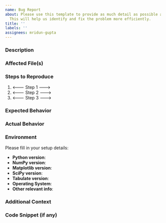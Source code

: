 ```yaml
---
name: Bug Report
about: Please use this template to provide as much detail as possible about the issue.
  This will help us identify and fix the problem more efficiently.
title: ''
labels: ''
assignees: mridun-gupta
---
```

<!--- Replace all sections marked with comment tags with your own information, and remove the comment tags when submitting. This helps us fix things faster! --->

### Description
<!--- Describe the problem clearly. What were you trying to do? What went wrong? What did you expect to happen instead? --->

### Affected File(s)
<!--- List the files where the bug occurs. E.g., `crank_nicolson_heat_equation.py`, `solver.py` --->

### Steps to Reproduce
<!--- Provide step-by-step instructions to reproduce the bug. Be specific. --->
1. <--- Step 1 --->
2. <--- Step 2 --->
3. <--- Step 3 --->

### Expected Behavior
<!--- What should have happened if the bug didn’t exist? --->

### Actual Behavior
<!--- What actually happened when you ran the code? Any errors, incorrect output, etc.? --->

### Environment  
Please fill in your setup details:

- **Python version**: <!--- e.g., 3.10.6 --->
- **NumPy version**: <!--- e.g., 1.24.3 --->
- **Matplotlib version**: <!--- e.g., 3.7.1 --->
- **SciPy version**: <!--- e.g., 1.10.1 --->
- **Tabulate version**: <!--- e.g., 0.9.0 --->
- **Operating System**: <!--- e.g., Ubuntu 22.04 / Windows 11 --->
- **Other relevant info**: <!--- e.g., using Anaconda, Apple Silicon, etc. --->

### Additional Context  
<!--- Include anything else that might help — screenshots, error messages, etc. --->

### Code Snippet (if any)  
<!--- Paste a **minimal** code snippet that reproduces the issue. Make it as short and self-contained as possible. --->

<!--- 🚀 Thanks for helping us squash bugs and improve the project! Please remember to remove all comment tags before submitting. --->
